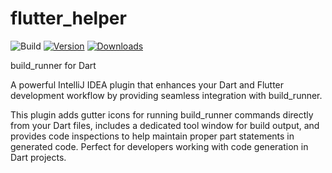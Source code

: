 # flutter_helper

![Build](https://github.com/FrankFuenmayor/build_runner_dart/workflows/Build/badge.svg)
[![Version](https://img.shields.io/jetbrains/plugin/v/MARKETPLACE_ID.svg)](https://plugins.jetbrains.com/plugin/MARKETPLACE_ID)
[![Downloads](https://img.shields.io/jetbrains/plugin/d/MARKETPLACE_ID.svg)](https://plugins.jetbrains.com/plugin/MARKETPLACE_ID)

<!-- Plugin description -->

build_runner for Dart

A powerful IntelliJ IDEA plugin that enhances your Dart and Flutter development workflow by providing seamless integration with build_runner.

This plugin adds gutter icons for running build_runner commands directly from your Dart files, includes a dedicated tool window for build output, and provides code inspections to help maintain proper part statements in generated code. Perfect for developers working with code generation in Dart projects. 

<!-- Plugin description end -->
